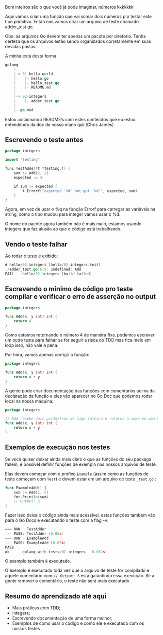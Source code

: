 Bom inteiros são o que você já pode imaginar, números kkkkkkk

Aqui vamos criar uma função que vai somar dois números pra testar este tipo primitivo. Então nós vamos criar um arquivo de teste chamado adder_test.go.

Obs: os arquivos Go devem ter apenas um pacote por diretório. Tenha certeza que os arquivos estão sendo organizados corretamente em suas devidas pastas.

A minha está desta forma:

```go
golang
    |
    |-> 01-hello-world
    |    |- hello.go
    |    |- hello_test.go
    |    |- README.md
    |
    |-> 02-integers
    |    |- adder_test.go
    |
    |- go.mod
```

Estou adicionando README’s com estes conteúdos que eu estou entendendo da doc do nosso mano quii (Chris James)

## Escrevendo o teste antes

```go
package integers

import "testing"

func TestAdder(t *testing.T) {
	sum := Add(2, 2)
	expected := 4

	if sum != expected {
		t.Errorf("expected '%d' but got '%d'", expected, sum)
	}
}

```

Agora, em vez de usar o %q na função Errorf para carregar as variáveis na string, como o tipo mudou para integer vamos usar o %d.

O nome do pacote agora também não é mais main, estamos usando integers que faz alusão ao que o código está trabalhando.

## Vendo o teste falhar

Ao rodar o teste é exibido:

```go
# hello/02-integers [hello/02-integers.test]
./adder_test.go:6:9: undefined: Add
FAIL	hello/02-integers [build failed]
```

## Escrevendo o minimo de código pro teste compilar e verificar o erro de asserção no output

```go
package integers

func Add(x, y int) int {
	return 4
}
```

Como estamos retornando o número 4 de maneira fixa, podemos escrever um outro teste para falhar se for seguir a risca do TDD mas fica meio em loop isso, não vale a pena.

Por hora, vamos apenas corrigir a função:

```go
package integers

func Add(x, y int) int {
	return x + y
}
```

A gente pode criar documentação das funções com comentários acima da declaração da função e eles vão aparecer no Go Doc que podemos rodar local na nossa máquina:

```go
package integers

// Add recebe dois parâmetros de tipo inteiro e retorna a soma em uma variável inteira
func Add(x, y int) int {
	return x + y
}
```

## Exemplos de execução nos testes

Se você quiser deixar ainda mais claro o que as funções do seu package fazem, é possível definir funções de exemplo nos nossos arquivos de teste.

Elas devem começar com o prefixo `Example` (assim como as funções de teste começam com `Test`) e devem estar em um arquivo de teste `_test.go` :

```go
func ExampleAdd() {
	sum := Add(1, 5)
	fmt.Println(sum)
	// Output: 6
}
```

Fazer isso deixa o código ainda mais acessível, estas funções também vão para o Go Docs e executando o teste com a flag -v:

```go
=== RUN   TestAdder
--- PASS: TestAdder (0.00s)
=== RUN   ExampleAdd
--- PASS: ExampleAdd (0.00s)
PASS
ok  	golang-with-tests/02-integers	0.002s
```

O exemplo também é executado.

O exemplo é executado toda vez que o arquivo de teste for compilado e aquele comentário com `// Output: 6` está garantindo essa execução. Se a gente remover o comentário, o teste não será mais executado.

## Resumo do aprendizado até aqui

- Mais práticas com TDD;
- Integers;
- Escrevendo documentação de uma forma melhor;
- Exemplos de como usar o código e como ele é executado com os nossos testes